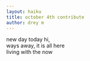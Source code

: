 ```yaml
---
layout: haiku
title: october 4th contribute
author: drey m
---
```


new day today hi, <br>
ways away, it is all here <br>
living with the now <br>
